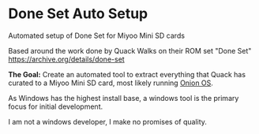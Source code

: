 # Done Set Auto Setup
Automated setup of Done Set for Miyoo Mini SD cards

Based around the work done by Quack Walks on their ROM set "Done Set"
https://archive.org/details/done-set


**The Goal:** Create an automated tool to extract everything that Quack has curated to a Miyoo Mini SD card, most likely running [Onion OS](https://github.com/OnionUI/Onion).


As Windows has the highest install base, a windows tool is the primary focus for initial development.

I am not a windows developer, I make no promises of quality.